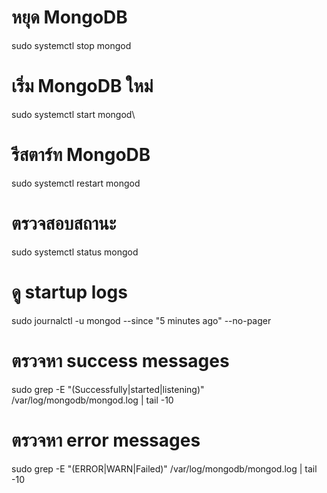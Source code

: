 # หยุด MongoDB
sudo systemctl stop mongod


# เริ่ม MongoDB ใหม่
sudo systemctl start mongod\

# รีสตาร์ท MongoDB 
sudo systemctl restart mongod

# ตรวจสอบสถานะ
sudo systemctl status mongod

# ดู startup logs
sudo journalctl -u mongod --since "5 minutes ago" --no-pager

# ตรวจหา success messages
sudo grep -E "(Successfully|started|listening)" /var/log/mongodb/mongod.log | tail -10

# ตรวจหา error messages
sudo grep -E "(ERROR|WARN|Failed)" /var/log/mongodb/mongod.log | tail -10